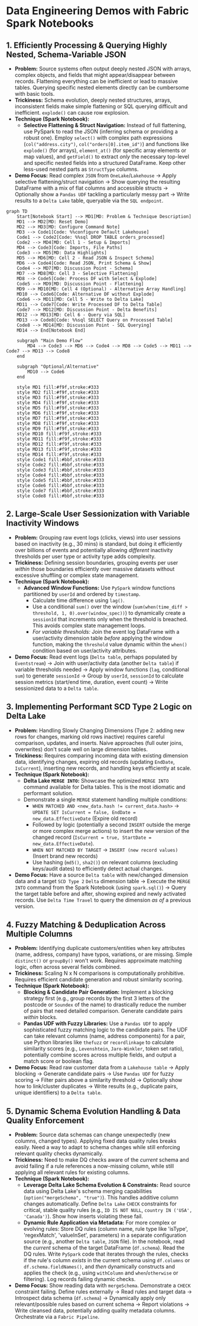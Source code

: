 # Data Engineering Demos with Fabric Spark Notebooks



## 1. Efficiently Processing & Querying Highly Nested, Schema-Variable JSON

* **Problem:** Source systems often output deeply nested JSON with arrays, complex objects, and fields that might appear/disappear between records. Flattening everything can be inefficient or lead to massive tables. Querying specific nested elements directly can be cumbersome with basic tools.
* **Trickiness:** Schema evolution, deeply nested structures, arrays, inconsistent fields make simple flattening or SQL querying difficult and inefficient. `explode()` can cause row explosion.
* **Technique (Spark Notebook):**
    * **Selective Flattening & Struct Navigation:** Instead of full flattening, use PySpark to read the JSON (inferring schema or providing a robust one). Employ `select()` with complex path expressions (`col("address.city")`, `col("orders[0].item_id")`) and functions like `explode()` (for arrays), `element_at()` (for specific array elements or map values), and `getField()` to extract *only* the necessary top-level and specific nested fields into a structured DataFrame. Keep other less-used nested parts as `StructType` columns.
* **Demo Focus:** Read complex `JSON` from `OneLake`/`Lakehouse` -> Apply selective flattening/struct navigation -> Show querying the resulting DataFrame with a mix of flat columns and accessible structs -> Optionally show a `Pandas UDF` tackling a particularly messy part -> Write results to a `Delta Lake` table, queryable via the `SQL endpoint`.

```mermaid
graph TD
    Start[Notebook Start] --> MD1[MD: Problem & Technique Description]
    MD1 --> MD2[MD: Reset Demo]
    MD2 --> MD3[MD: Configure Command Note]
    MD3 --> Code1[Code: %%configure Default Lakehouse]
    Code1 --> Code2[Code: %%sql DROP TABLE orders_processed]
    Code2 --> MD4[MD: Cell 1 - Setup & Imports]
    MD4 --> Code3[Code: Imports, File Paths]
    Code3 --> MD5[MD: Data Highlights]
    MD5 --> MD6[MD: Cell 2 - Read JSON & Inspect Schema]
    MD6 --> Code4[Code: Read JSON, Print Schema & Show]
    Code4 --> MD7[MD: Discussion Point - Schema]
    MD7 --> MD8[MD: Cell 3 - Selective Flattening]
    MD8 --> Code5[Code: Process DF with Select & Explode]
    Code5 --> MD9[MD: Discussion Point - Flattening]
    MD9 --> MD10[MD: Cell 4 (Optional) - Alternative Array Handling]
    MD10 --> Code6[Code: Alternative DF without Explode]
    Code6 --> MD11[MD: Cell 5 - Write to Delta Lake]
    MD11 --> Code7[Code: Write Processed DF to Delta Table]
    Code7 --> MD12[MD: Discussion Point - Delta Benefits]
    MD12 --> MD13[MD: Cell 6 - Query via SQL]
    MD13 --> Code8[Code: %%sql SELECT Query on Processed Table]
    Code8 --> MD14[MD: Discussion Point - SQL Querying]
    MD14 --> End[Notebook End]

    subgraph "Main Demo Flow"
        MD4 --> Code3 --> MD6 --> Code4 --> MD8 --> Code5 --> MD11 --> Code7 --> MD13 --> Code8
    end

    subgraph "Optional/Alternative"
        MD10 --> Code6
    end

    style MD1 fill:#f9f,stroke:#333
    style MD2 fill:#f9f,stroke:#333
    style MD3 fill:#f9f,stroke:#333
    style MD4 fill:#f9f,stroke:#333
    style MD5 fill:#f9f,stroke:#333
    style MD6 fill:#f9f,stroke:#333
    style MD7 fill:#f9f,stroke:#333
    style MD8 fill:#f9f,stroke:#333
    style MD9 fill:#f9f,stroke:#333
    style MD10 fill:#f9f,stroke:#333
    style MD11 fill:#f9f,stroke:#333
    style MD12 fill:#f9f,stroke:#333
    style MD13 fill:#f9f,stroke:#333
    style MD14 fill:#f9f,stroke:#333
    style Code1 fill:#bbf,stroke:#333
    style Code2 fill:#bbf,stroke:#333
    style Code3 fill:#bbf,stroke:#333
    style Code4 fill:#bbf,stroke:#333
    style Code5 fill:#bbf,stroke:#333
    style Code6 fill:#bbf,stroke:#333
    style Code7 fill:#bbf,stroke:#333
    style Code8 fill:#bbf,stroke:#333
```

## 2. Large-Scale User Sessionization with Variable Inactivity Windows

* **Problem:** Grouping raw event logs (clicks, views) into user sessions based on inactivity (e.g., 30 mins) is standard, but doing it efficiently over billions of events and potentially allowing *different* inactivity thresholds per user type or activity type adds complexity.
* **Trickiness:** Defining session boundaries, grouping events per user *within* those boundaries efficiently over massive datasets without excessive shuffling or complex state management.
* **Technique (Spark Notebook):**
    * **Advanced Window Functions:** Use `PySpark` window functions partitioned by `userId` and ordered by `timestamp`.
        * Calculate time difference using `lag()`.
        * Use a conditional `sum()` over the window (`sum(when(time_diff > threshold, 1, 0).over(window_spec))`) to dynamically create a `sessionId` that increments only when the threshold is breached. This avoids complex state management loops.
        * *For variable thresholds:* Join the event log DataFrame with a user/activity dimension table *before* applying the window function, making the `threshold` value dynamic within the `when()` condition based on user/activity attributes.
* **Demo Focus:** Read event logs (`Delta table`, perhaps populated by `Eventstream`) -> Join with user/activity data (another `Delta table`) if variable thresholds needed -> Apply window functions (`lag`, conditional `sum`) to generate `sessionId` -> Group by `userId`, `sessionId` to calculate session metrics (start/end time, duration, event count) -> Write sessionized data to a `Delta table`.

## 3. Implementing Performant SCD Type 2 Logic on Delta Lake

* **Problem:** Handling Slowly Changing Dimensions (Type 2: adding new rows for changes, marking old rows inactive) requires careful comparison, updates, and inserts. Naive approaches (full outer joins, overwrites) don't scale well on large dimension tables.
* **Trickiness:** Requires comparing incoming data with existing dimension data, identifying changes, expiring old records (updating `EndDate`, `IsCurrent`), inserting new records, and handling keys efficiently at scale.
* **Technique (Spark Notebook):**
    * **Delta Lake `MERGE INTO`:** Showcase the optimized `MERGE INTO` command available for Delta tables. This is the most idiomatic and performant solution.
    * Demonstrate a single `MERGE` statement handling multiple conditions:
        * `WHEN MATCHED AND <new_data.hash != current_data.hash>` -> `UPDATE SET IsCurrent = false, EndDate = new_data.EffectiveDate` (Expire old record)
        * Followed by logic (potentially a second `INSERT` outside the merge or more complex merge actions) to insert the *new* version of the changed record (`IsCurrent = true, StartDate = new_data.EffectiveDate`).
        * `WHEN NOT MATCHED BY TARGET` -> `INSERT (new record values)` (Insert brand new records)
        * Use hashing (`md5()`, `sha2()`) on relevant columns (excluding keys/audit dates) to efficiently detect actual changes.
* **Demo Focus:** Have a source `Delta table` with new/changed dimension data and a target `SCD Type 2` `Delta` dimension table -> Execute the `MERGE INTO` command from the Spark Notebook (using `spark.sql()`) -> Query the target table before and after, showing expired and newly activated records. Use `Delta Time Travel` to query the dimension *as of* a previous version.

## 4. Fuzzy Matching & Deduplication Across Multiple Columns

* **Problem:** Identifying duplicate customers/entities when key attributes (name, address, company) have typos, variations, or are missing. Simple `distinct()` or `groupBy()` won't work. Requires approximate matching logic, often across several fields combined.
* **Trickiness:** Scaling N x N comparisons is computationally prohibitive. Requires efficient candidate generation and robust similarity scoring.
* **Technique (Spark Notebook):**
    * **Blocking & Candidate Pair Generation:** Implement a blocking strategy first (e.g., group records by the first 3 letters of the postcode or `Soundex` of the name) to drastically reduce the number of pairs that need detailed comparison. Generate candidate pairs *within* blocks.
    * **Pandas UDF with Fuzzy Libraries:** Use a `Pandas UDF` to apply sophisticated fuzzy matching logic to the candidate pairs. The UDF can take relevant columns (name, address components) for a pair, use Python libraries like `thefuzz` or `recordlinkage` to calculate similarity scores (e.g., `Levenshtein`, `Jaro-Winkler`, token set ratio), potentially combine scores across multiple fields, and output a match score or boolean flag.
* **Demo Focus:** Read raw customer data from a `Lakehouse table` -> Apply blocking -> Generate candidate pairs -> Use `Pandas UDF` for fuzzy scoring -> Filter pairs above a similarity threshold -> Optionally show how to link/cluster duplicates -> Write results (e.g., duplicate pairs, unique identifiers) to a `Delta table`.

## 5. Dynamic Schema Evolution Handling & Data Quality Enforcement

* **Problem:** Source data schemas can change unexpectedly (new columns, changed types). Applying fixed data quality rules breaks easily. Need a way to adapt to schema changes while still enforcing relevant quality checks dynamically.
* **Trickiness:** Need to make DQ checks aware of the *current* schema and avoid failing if a rule references a now-missing column, while still applying all relevant rules for existing columns.
* **Technique (Spark Notebook):**
    * **Leverage Delta Lake Schema Evolution & Constraints:** Read source data using Delta Lake's schema merging capabilities (`option("mergeSchema", "true")`). This handles additive column changes automatically. Define `Delta Lake` `CHECK` constraints for critical, stable quality rules (e.g., `ID IS NOT NULL`, `country IN ('USA', 'Canada')`). Show how inserts violating these fail.
    * **Dynamic Rule Application via Metadata:** For more complex or evolving rules: Store DQ rules (column name, rule type like 'isType', 'regexMatch', 'valueInSet', parameters) in a separate configuration source (e.g., another `Delta table`, `JSON` file). In the notebook, read the *current* schema of the target DataFrame (`df.schema`). Read the DQ rules. Write `PySpark` code that iterates through the rules, checks if the rule's column *exists* in the current schema using `df.columns` or `df.schema.fieldNames()`, and *then* dynamically constructs and applies the check (e.g., using `withColumn` and `when`/`otherwise` or filtering). Log records failing dynamic checks.
* **Demo Focus:** Show reading data with `mergeSchema`. Demonstrate a `CHECK` constraint failing. Define rules externally -> Read rules and target data -> Introspect data schema (`df.schema`) -> Dynamically apply only relevant/possible rules based on current schema -> Report violations -> Write cleansed data, potentially adding quality metadata columns. Orchestrate via a `Fabric Pipeline`.
